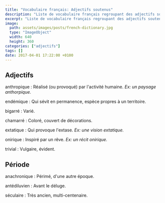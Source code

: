 ```yaml
---
title: "Vocabulaire français: Adjectifs soutenus"
description: "Liste de vocabulaire français regroupant des adjectifs soutenus relativement courant."
excerpt: "Liste de vocabulaire français regroupant des adjectifs soutenus relativement courant."
image:
  path: assets/images/posts/french-dictionary.jpg
  type: "ImageObject"
  width: 640
  height: 360
categories: ["adjectifs"]
tags: []
date: 2017-04-01 17:22:00 +0100
---
```

## Adjectifs

anthropique
: Réalisé (ou provoqué) par l'activité humaine.
*Ex: un paysage anthorpique.*

endémique
: Qui sévit en permanence,  espèce propres à un territoire.

bigarré
: Varié.

chamarré
: Coloré, couvert de décorations.

extatique
: Qui provoque l'extase.
*Ex: une vision extatique.*

onirique
: Inspiré par un rêve.
*Ex: un récit onirique.*

trivial
: Vulgaire, évident.


## Période

anachronique
: Périmé, d'une autre époque.

antédiluvien
: Avant le déluge.

séculaire
: Très ancien, multi-centenaire.
